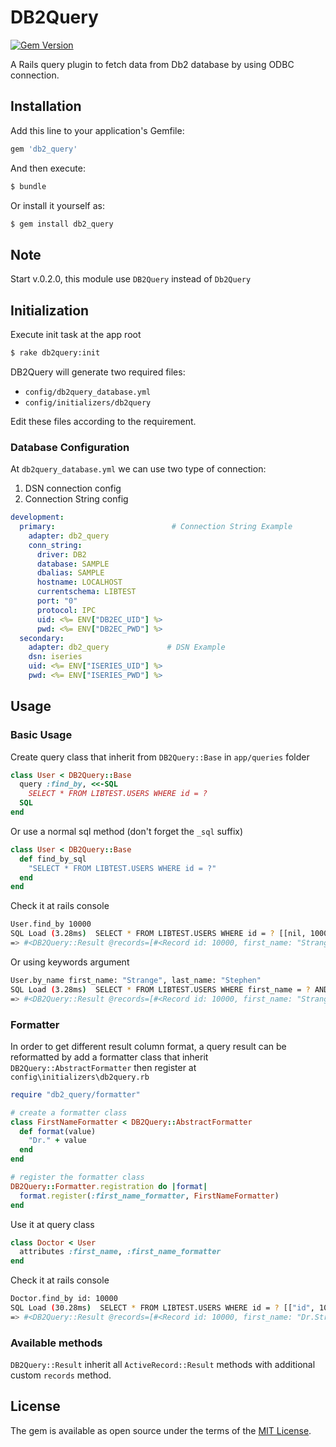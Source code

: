 # DB2Query

[![Gem Version](https://badge.fury.io/rb/db2_query.svg)](https://badge.fury.io/rb/db2_query)

A Rails query plugin to fetch data from Db2 database by using ODBC connection.

## Installation
Add this line to your application's Gemfile:

```ruby
gem 'db2_query'
```

And then execute:
```bash
$ bundle
```

Or install it yourself as:
```bash
$ gem install db2_query
```
## Note
Start v.0.2.0, this module use `DB2Query` instead of `Db2Query`

## Initialization
Execute init task at the app root
```bash
$ rake db2query:init
```
DB2Query will generate two required files:
- `config/db2query_database.yml`
- `config/initializers/db2query`

Edit these files according to the requirement.

### Database Configuration
At `db2query_database.yml` we can use two type of connection:
1. DSN connection config
2. Connection String config
```yml
development:
  primary:                          # Connection String Example
    adapter: db2_query
    conn_string:
      driver: DB2
      database: SAMPLE
      dbalias: SAMPLE
      hostname: LOCALHOST
      currentschema: LIBTEST
      port: "0"
      protocol: IPC
      uid: <%= ENV["DB2EC_UID"] %>
      pwd: <%= ENV["DB2EC_PWD"] %>
  secondary:
    adapter: db2_query             # DSN Example
    dsn: iseries
    uid: <%= ENV["ISERIES_UID"] %>
    pwd: <%= ENV["ISERIES_PWD"] %>
```

## Usage
### Basic Usage
Create query class that inherit from `DB2Query::Base` in `app/queries` folder
```ruby
class User < DB2Query::Base
  query :find_by, <<-SQL
    SELECT * FROM LIBTEST.USERS WHERE id = ?
  SQL
end
```
Or use a normal sql method (don't forget the `_sql` suffix)
```ruby
class User < DB2Query::Base 
  def find_by_sql
    "SELECT * FROM LIBTEST.USERS WHERE id = ?"
  end
end
```
Check it at rails console
```bash
User.find_by 10000
SQL Load (3.28ms)  SELECT * FROM LIBTEST.USERS WHERE id = ? [[nil, 10000]]
=> #<DB2Query::Result @records=[#<Record id: 10000, first_name: "Strange", last_name: "Stephen", email: "strange@marvel.universe.com">]>
```
Or using keywords argument
```bash
User.by_name first_name: "Strange", last_name: "Stephen"
SQL Load (3.28ms)  SELECT * FROM LIBTEST.USERS WHERE first_name = ? AND last_name = ? [["first_name", Strange], ["last_name", Stephen]]
=> #<DB2Query::Result @records=[#<Record id: 10000, first_name: "Strange", last_name: "Stephen", email: "strange@marvel.universe.com">]>
```

### Formatter
In order to get different result column format, a query result can be reformatted by add a formatter class that inherit `DB2Query::AbstractFormatter` then register at `config\initializers\db2query.rb`
```ruby
require "db2_query/formatter"

# create a formatter class
class FirstNameFormatter < DB2Query::AbstractFormatter
  def format(value)
    "Dr." + value
  end
end

# register the formatter class
DB2Query::Formatter.registration do |format|
  format.register(:first_name_formatter, FirstNameFormatter)
end
```
Use it at query class
```ruby
class Doctor < User
  attributes :first_name, :first_name_formatter
end
```
Check it at rails console
```bash
Doctor.find_by id: 10000
SQL Load (30.28ms)  SELECT * FROM LIBTEST.USERS WHERE id = ? [["id", 10000]]
=> #<DB2Query::Result @records=[#<Record id: 10000, first_name: "Dr.Strange", last_name: "Stephen", email: "strange@marvel.universe.com">]>
```

### Available methods
`DB2Query::Result` inherit all `ActiveRecord::Result` methods with additional custom `records` method.

## License
The gem is available as open source under the terms of the [MIT License](https://opensource.org/licenses/MIT).
